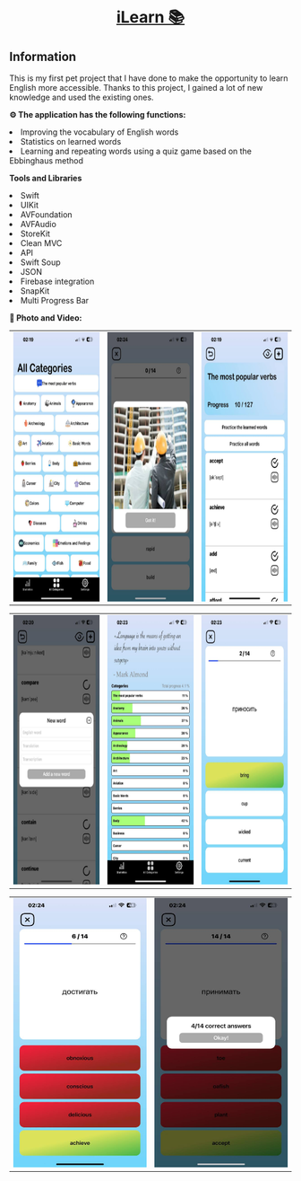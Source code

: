 <h1 align="center"><a href="https://apps.apple.com/il/app/ilearn-%D0%B0%D0%BD%D0%B3%D0%BB%D0%B8%D0%B9%D1%81%D0%BA%D0%B8%D0%B9-" target="_blank">iLearn 📚</a> 

<h2 align="left"> Information </h2> 
<p> This is my first pet project that I have done to make the opportunity to learn English more accessible. Thanks to this project, I gained a lot of new knowledge and used the existing ones. </p>


<p><strong>⚙️ The application has the following functions:</strong></p>
<li> Improving the vocabulary of English words </li>
<li> Statistics on learned words </li> 
<li> Learning and repeating words using a quiz game based on the Ebbinghaus method </li> 

<p>     </p>


<p><strong> Tools and Libraries </strong></p>
<li> Swift  </li>
<li> UIKit </li> 
<li> AVFoundation </li> 
<li> AVFAudio </li> 
<li> StoreKit </li> 
<li> Clean MVC </li> 
<li> API </li> 
<li> Swift Soup </li> 
<li> JSON </li> 
<li> Firebase integration </li> 
<li> SnapKit </li> 
<li> Multi Progress Bar </li> 

<p>     </p>

<p><strong> 📸 Photo and Video: </strong></p>

<table>
  <tr>
    <td align="center">
      <img src="ReadmeImages/3.jpeg" alt="Example Image" width="250" height="480">
    </td>
    <td align="center">
      <img src="ReadmeImages/9.jpeg" alt="Example Image" width="250" height="480">
    </td>
    <td align="center">
      <img src="ReadmeImages/2.jpeg" alt="Example Image" width="250" height="480">
    </td>
  </tr>
</table>
<table>
  <tr>
    <td align="center">
      <img src="ReadmeImages/4.jpeg" alt="Example Image" width="250" height="480">
    </td>
    <td align="center">
      <img src="ReadmeImages/5.jpeg" alt="Example Image" width="250" height="480">
    </td>
    <td align="center">
      <img src="ReadmeImages/6.jpeg" alt="Example Image" width="250" height="480">
    </td>
  </tr>
</table>
<table>
  <tr>
    <td align="center">
      <img src="ReadmeImages/7.jpeg" alt="Example Image" width="250" height="480">
    </td>
    <td align="center">
      <img src="ReadmeImages/8.jpeg" alt="Example Image" width="250" height="480">
    </td>
  </tr>
</table>
